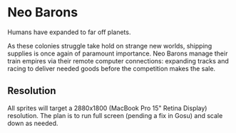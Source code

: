 # Neo Barons

Humans have expanded to far off planets.

As these colonies struggle take hold on strange new worlds, shipping supplies is once again of paramount importance.  Neo Barons manage their train empires via their remote computer connections:  expanding tracks and racing to deliver needed goods before the competition makes the sale.

## Resolution

All sprites will target a 2880x1800 (MacBook Pro 15" Retina Display) resolution.  The plan is to run full screen (pending a fix in Gosu) and scale down as needed.